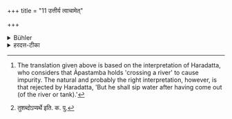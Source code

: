 +++
title = "11 उत्तीर्य त्वाचामेत्"

+++

<details><summary>Bühler</summary>

11. Also, when he has crossed a river, he shall purify himself by sipping water. [^7] 


[^7]:  The translation given above is based on the interpretation of Haradatta, who considers that Āpastamba holds 'crossing a river' to cause impurity. The natural and probably the right interpretation, however, is that rejected by Haradatta, 'But he shall sip water after having come out (of the river or tank).'
</details>

<details><summary>हरदत्त-टीका</summary>

## सूत्रम्
उत्तीर्य त्वाचामेत् ॥ ११ ॥  
### टिप्पनी
तीर उत्तीर्याचामेत् न जल इति । अयमर्थो न विधेयः । पूर्वेण गतत्वात् । तस्मादयमर्थः-यदा नदीमुत्तरति नावा प्रकारान्तरेण वा तदा तामुत्तीर्य तीरान्तरं गतः प्रयतोऽप्याचामेत् । नद्यादेरुत्तरणमाचमनस्य निमित्तमिति । [^२]तुरप्यर्थः ॥ ११ ॥  

[^२]: तुशब्दोऽप्यर्थे इति. क. पु.
</details>

